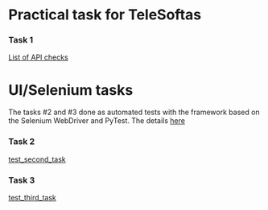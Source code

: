 # Practical task for TeleSoftas

### Task 1
[List of API checks](./API-Checklist.txt)

# UI/Selenium tasks
The tasks #2 and #3 done as automated tests with the framework based on the Selenium WebDriver and PyTest.
The details [here](./selenium-pytest/README.md)

### Task 2
[test_second_task](./selenium-pytest/website/tests/test_tasks.py#L12)

### Task 3
[test_third_task](./selenium-pytest/website/tests/test_tasks.py#L24)
